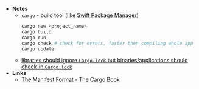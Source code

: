 - **Notes**
	- `cargo` - build tool (like [Swift Package Manager](Swift%20Package%20Manager.md))
		```bash
		cargo new <project_name>
		cargo build
		cargo run
		cargo check # check for errors, faster then compiling whole app
		cargo update
		```
	- [libraries should ignore `Cargo.lock` but binaries/applications should check-in `Cargo.lock`](https://doc.rust-lang.org/cargo/faq.html#why-do-binaries-have-cargolock-in-version-control-but-not-libraries)
- **Links**
	- [The Manifest Format - The Cargo Book](https://doc.rust-lang.org/cargo/reference/manifest.html)


